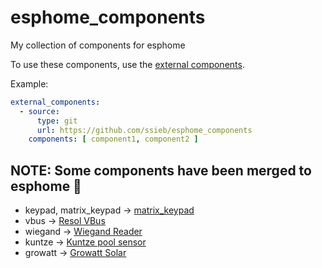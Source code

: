 # esphome_components
My collection of components for esphome

To use these components, use the [external components](https://esphome.io/components/external_components.html).

Example:
```yaml
external_components:
  - source:
      type: git
      url: https://github.com/ssieb/esphome_components
    components: [ component1, component2 ]
```

## NOTE: Some components have been merged to esphome :tada:
- keypad, matrix_keypad -> [matrix_keypad](https://esphome.io/components/matrix_keypad)
- vbus -> [Resol VBus](https://esphome.io/components/vbus)
- wiegand -> [Wiegand Reader](https://esphome.io/components/wiegand)
- kuntze -> [Kuntze pool sensor](https://esphome.io/components/sensor/kuntze)
- growatt -> [Growatt Solar](https://esphome.io/components/sensor/growatt_solar)

